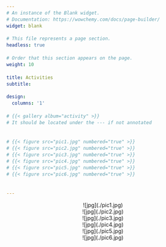 ```yaml
---
# An instance of the Blank widget.
# Documentation: https://wowchemy.com/docs/page-builder/
widget: blank

# This file represents a page section.
headless: true

# Order that this section appears on the page.
weight: 10

title: Activities
subtitle:

design:
  columns: '1'

# {{< gallery album="activity" >}}
# It should be located under the --- if not annotated


# {{< figure src="pic1.jpg" numbered="true" >}}
# {{< figure src="pic2.jpg" numbered="true" >}}
# {{< figure src="pic3.jpg" numbered="true" >}}
# {{< figure src="pic4.jpg" numbered="true" >}}
# {{< figure src="pic5.jpg" numbered="true" >}}
# {{< figure src="pic6.jpg" numbered="true" >}}


---
```


<center>![jpg](./pic1.jpg)</center>
<center>![jpg](./pic2.jpg)</center>
<center>![jpg](./pic3.jpg)</center>
<center>![jpg](./pic4.jpg)</center>
<center>![jpg](./pic5.jpg)</center>
<center>![jpg](./pic6.jpg)</center>